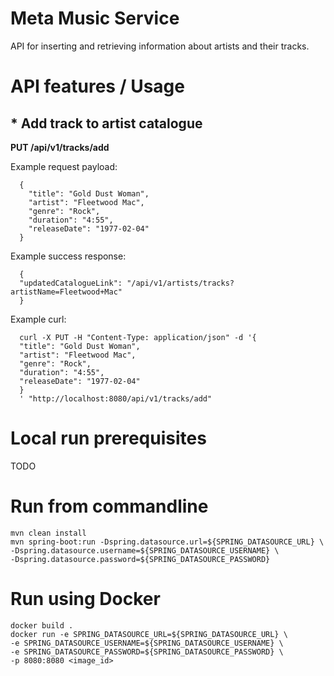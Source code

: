 # Meta Music Service

API for inserting and retrieving information about artists and their tracks.

# API features / Usage

##   * Add track to artist catalogue

**PUT /api/v1/tracks/add**

Example request payload:

      {
        "title": "Gold Dust Woman",
        "artist": "Fleetwood Mac",
        "genre": "Rock",
        "duration": "4:55",
        "releaseDate": "1977-02-04"
      }

Example success response:

      {
      "updatedCatalogueLink": "/api/v1/artists/tracks?artistName=Fleetwood+Mac"
      }

Example curl:

      curl -X PUT -H "Content-Type: application/json" -d '{
      "title": "Gold Dust Woman",
      "artist": "Fleetwood Mac",
      "genre": "Rock",
      "duration": "4:55",
      "releaseDate": "1977-02-04"
      }
      ' "http://localhost:8080/api/v1/tracks/add"

# Local run prerequisites

TODO

# Run from commandline

    mvn clean install
    mvn spring-boot:run -Dspring.datasource.url=${SPRING_DATASOURCE_URL} \
    -Dspring.datasource.username=${SPRING_DATASOURCE_USERNAME} \
    -Dspring.datasource.password=${SPRING_DATASOURCE_PASSWORD}

# Run using Docker

    docker build .
    docker run -e SPRING_DATASOURCE_URL=${SPRING_DATASOURCE_URL} \
    -e SPRING_DATASOURCE_USERNAME=${SPRING_DATASOURCE_USERNAME} \
    -e SPRING_DATASOURCE_PASSWORD=${SPRING_DATASOURCE_PASSWORD} \
    -p 8080:8080 <image_id>